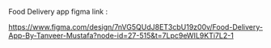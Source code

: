 Food Delivery app figma link :

https://www.figma.com/design/7nVG5QUdJ8ET3cbU19z00v/Food-Delivery-App-By-Tanveer-Mustafa?node-id=27-515&t=7Lpc9eWIL9KTi7L2-1
